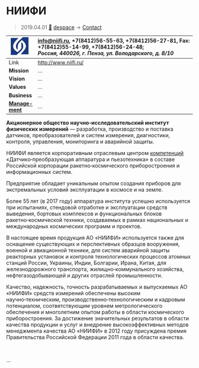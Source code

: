 # НИИФИ
> 2019.04.01 [🚀](../index/index.md) [despace](index.md) → [Contact](contact.md)

|[![](f/con/n/niifi_logo1_thumb.jpg)](f/con/n/niifi_logo1.png)|<info@niifi.ru>, +7(8412)56-55-63, +7(8412)56-27-81, Fax: +7(8412)55-14-99, +7(8412)56-24-48;<br> *Россия, 440026, г. Пенза, ул. Володарского, д. 8/10*|
|:--|:--|
|Link|<http://www.niifi.ru/>|
|**Mission**|…|
|**Vision**|…|
|**Values**|…|
|**Business**|…|
|**[Manage-<br>ment](mgmt.md)**|…|

**Акционерное общество научно‑исследовательский институт физических измерений** — разработка, производство и поставка датчиков, преобразователей и систем измерения, диагностики, контроля, управления, мониторинга и аварийной защиты.

НИИФИ является корпоративным отраслевым центром [компетенций](competence.md) «Датчико‑преобразующая аппаратура и пьезотехника» в составе Российской корпорации ракетно‑космического приборостроения и информационных систем.

Предприятие обладает уникальным опытом создания приборов для экстремальных условий эксплуатации в космосе и на земле.

Более 55 лет (в 2017 году) аппаратура института успешно используется при испытаниях, стендовой отработке и эксплуатации средств выведения, бортовых комплексов и функциональных блоков ракетно‑космической техники, создаваемых в рамках национальных и международных космических программ и проектов.

В настоящее время продукция АО «НИИФИ» используется также для оснащения существующих и перспективных образцов вооружения, военной и авиационной техники, для систем аварийной защиты реакторных установок и контроля технологических процессов атомных станций России, Украины, Индии, Болгарии, Ирана, Китая, для железнодорожного транспорта, жилищно‑коммунального хозяйства, нефтегазодобывающей и других отраслей промышленности.

Качество, надежность, точность разрабатываемых и выпускаемых АО «НИИФИ» средств измерений обеспечены высоким научно‑техническим, производственно‑технологическим и кадровым потенциалом, соответствующим уровнем метрологического обеспечения и многолетним опытом работы в области космического приборостроения. За достижение значительных результатов в области качества продукции и услуг и внедрение высокоэффективных методов менеджмента качества АО «НИИФИ» в 2012 году присуждена премия Правительства Российской Федерации 2011 года в области качества.


<p style="page-break-after:always"> </p>

…
